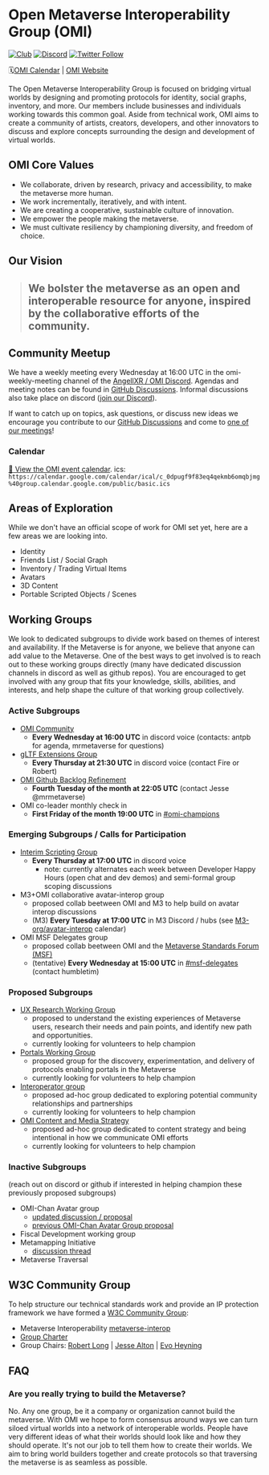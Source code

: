 # Open Metaverse Interoperability Group (OMI)
[![Club](https://img.shields.io/badge/project%20type-club-ff69b4)](https://project-types.github.io/#club)
[![Discord](https://img.shields.io/discord/770382203782692945?label=Discord&logo=Discord)](https://discord.gg/NJtT9grz5E)
[![Twitter Follow](https://img.shields.io/twitter/follow/open_metaverse)](https://twitter.com/open_metaverse)

🗓️[OMI Calendar](#calendar) | [OMI Website](https://omigroup.org)

The Open Metaverse Interoperability Group is focused on bridging virtual worlds by designing and promoting protocols for identity, social graphs, inventory, and more. Our members include businesses and individuals working towards this common goal. Aside from technical work, OMI aims to create a community of artists, creators, developers, and other innovators to discuss and explore concepts surrounding the design and development of virtual worlds.

## OMI Core Values

- We collaborate, driven by research, privacy and accessibility, to make the metaverse more human.
- We work incrementally, iteratively, and with intent. 
- We are creating a cooperative, sustainable culture of innovation. 
- We empower the people making the metaverse.
- We must cultivate resiliency by championing diversity, and freedom of choice.

## Our Vision
>## We bolster the metaverse as an open and interoperable resource for anyone, inspired by the collaborative efforts of the community.

## Community Meetup

We have a weekly meeting every Wednesday at 16:00 UTC in the omi-weekly-meeting channel of the [AngellXR / OMI Discord](https://discord.gg/NJtT9grz5E).
Agendas and meeting notes can be found in [GitHub Discussions](https://github.com/omigroup/omigroup/discussions/categories/weekly-meetings).
Informal discussions also take place on discord ([join our Discord](https://discord.gg/NJtT9grz5E)).

If want to catch up on topics, ask questions, or discuss new ideas we encourage you contribute to our [GitHub Discussions](https://github.com/omigroup/OMIgroup/discussions) and come to [one of our meetings](#active+subgroups)!

### Calendar

[:calendar: View the OMI event calendar](https://calendar.google.com/calendar/embed?src=c_0dpugf9f83eq4qekmb6omqbjmg%40group.calendar.google.com).
ics: `https://calendar.google.com/calendar/ical/c_0dpugf9f83eq4qekmb6omqbjmg%40group.calendar.google.com/public/basic.ics`

## Areas of Exploration

While we don't have an official scope of work for OMI set yet, here are a few areas we are looking into.

- Identity
- Friends List / Social Graph
- Inventory / Trading Virtual Items
- Avatars
- 3D Content
- Portable Scripted Objects / Scenes

## Working Groups 

We look to dedicated subgroups to divide work based on themes of interest and availability. If the Metaverse is for anyone, we believe that anyone can add value to the Metaverse. One of the best ways to get involved is to reach out to these working groups directly (many have dedicated discussion channels in discord as well as github repos). You are encouraged to get involved with any group that fits your knowledge, skills, abilities, and interests, and help shape the culture of that working group collectively.

### Active Subgroups
- [OMI Community](https://github.com/omigroup/omigroup/discussions)
  - **Every Wednesday at 16:00 UTC** in discord voice (contacts: antpb for agenda, mrmetaverse for questions)
- [gLTF Extensions Group](https://github.com/omigroup/gltf-extensions)
  - **Every Thursday at 21:30 UTC** in discord voice (contact Fire or Robert)
- [OMI Github Backlog Refinement](https://github.com/orgs/omigroup/projects/2#card-75916543)
  - **Fourth Tuesday of the month at 22:05 UTC** (contact Jesse @mrmetaverse)
- OMI co-leader monthly check in
  - **First Friday of the month 19:00 UTC** in [#omi-champions](https://discord.com/channels/770382203782692945/966361749982969946)

### Emerging Subgroups / Calls for Participation
- [Interim Scripting Group](https://github.com/omigroup/omi-wasm-group)
  - **Every Thursday at 17:00 UTC** in discord voice 
    - note: currently alternates each week between Developer Happy Hours (open chat and dev demos) and semi-formal group scoping discussions
- M3+OMI collaborative avatar-interop group
  - proposed collab beetween OMI and M3 to help build on avatar interop discussions
  - (M3) **Every Tuesday at 17:00 UTC** in M3 Discord / hubs (see [M3-org/avatar-interop](https://github.com/M3-org/avatar-interop#calendar) calendar)
- OMI MSF Delegates group
  - proposed collab beetween OMI and the [Metaverse Standards Forum (MSF)](https://metaverse-standards.org)
  - (tentative) **Every Wednesday at 15:00 UTC** in [#msf-delegates](https://discord.com/channels/770382203782692945/1000781076463112234) (contact humbletim)

### Proposed Subgroups
- [UX Research Working Group](https://github.com/omigroup/omigroup/issues/222)
  - proposed to understand the existing experiences of Metaverse users, research their needs and pain points, and identify new path and opportunities. 
  - currently looking for volunteers to help champion
- [Portals Working Group](https://github.com/omigroup/omigroup/issues/209)
  - proposed group for the discovery, experimentation, and delivery of protocols enabling portals in the Metaverse
  - currently looking for volunteers to help champion
- [Interoperator group](https://github.com/omigroup/omigroup/issues/143)
  - proposed ad-hoc group dedicated to exploring potential community relationships and partnerships
  - currently looking for volunteers to help champion
- [OMI Content and Media Strategy](https://github.com/omigroup/media)
  - proposed ad-hoc group dedicated to content strategy and being intentional in how we communicate OMI efforts
  - currently looking for volunteers to help champion

### Inactive Subgroups

(reach out on discord or github if interested in helping champion these previously proposed subgroups) 
- OMI-Chan Avatar group
  - [updated discussion / proposal](https://github.com/omigroup/omi-chan/discussions/4#discussioncomment-3283773)
  - [previous OMI-Chan Avatar Group proposal](https://github.com/omigroup/omigroup/issues/137)
- Fiscal Development working group
- Metamapping Initiative
  - [discussion thread](https://github.com/omigroup/omigroup/discussions/142)
- Metaverse Traversal

## W3C Community Group

To help structure our technical standards work and provide an IP protection framework we have formed a [W3C Community Group](https://www.w3.org/community/about/): 
- Metaverse Interoperability [metaverse-interop](https://www.w3.org/community/metaverse-interop/)
- [Group Charter](./CHARTER.md)
- Group Chairs: [Robert Long](https://twitter.com/arobertlong) | [Jesse Alton](https://twitter.com/mrmetaverse) | [Evo Heyning](https://twitter.com/amoration)

## FAQ

### Are you really trying to build the Metaverse?

No. Any one group, be it a company or organization cannot build the metaverse. With OMI we hope to form consensus around ways we can turn siloed virtual worlds into a network of interoperable worlds. People have very different ideas of what their worlds should look like and how they should operate. It's not our job to tell them how to create their worlds. We aim to bring world builders together and create protocols so that traversing the metaverse is as seamless as possible.
